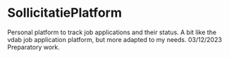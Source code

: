 # SollicitatiePlatform
Personal platform to track job applications and their status.
A bit like the vdab job application platform, but more adapted to my needs.
03/12/2023 Preparatory work.
